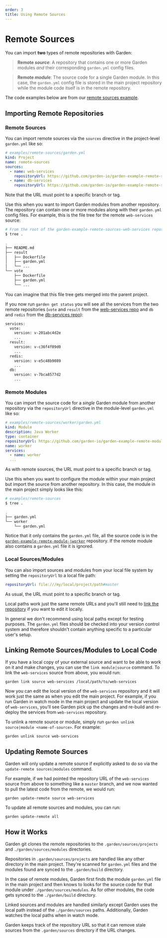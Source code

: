 ```yaml
---
order: 3
title: Using Remote Sources
---
```


# Remote Sources

You can import **two** types of remote repositories with Garden:

> **Remote _source_**: A repository that contains one or more Garden modules _and_ their corresponding `garden.yml` config files.

> **Remote _module_**: The source code for a single Garden module. In this case, the `garden.yml` config file is stored in the main project repository while the module code itself is in the remote repository.

The code examples below are from our [remote sources example](https://github.com/garden-io/garden/tree/0.12.36/examples/remote-sources).

## Importing Remote Repositories

### Remote Sources

You can import remote sources via the `sources` directive in the project-level `garden.yml` like so:

```yaml
# examples/remote-sources/garden.yml
kind: Project
name: remote-sources
sources:
  - name: web-services
    repositoryUrl: https://github.com/garden-io/garden-example-remote-sources-web-services.git#v0.1.0
  - name: db-services
    repositoryUrl: https://github.com/garden-io/garden-example-remote-sources-db-services.git#v0.1.0
```

Note that the URL must point to a specific branch or tag.

Use this when you want to import Garden modules from another repository. The repository can contain one or more modules along with their `garden.yml` config files. For example, this is the file tree for the remote `web-services` source:

```sh
# From the root of the garden-example-remote-sources-web-services repository
$ tree .

.
├── README.md
├── result
│   ├── Dockerfile
│   ├── garden.yml
│   └── ...
└── vote
    ├── Dockerfile
    ├── garden.yml
    └── ...
```

You can imagine that this file tree gets merged into the parent project.

If you now run `garden get status` you will see all the services from the two remote repositories (`vote` and `result` from the [web-services repo](https://github.com/garden-io/garden-example-remote-sources-web-services) and `db` and `redis` from the [db-services repo](https://github.com/garden-io/garden-example-remote-sources-db-services)):

```sh
services:
  vote:
    version: v-201abc4d2e
    ...
  result:
    version: v-c36f4f09d0
    ...
  redis:
    version: v-e5c48b9089
    ...
  db:
    version: v-7bca8577d2
    ...
```

### Remote Modules

You can import the source code for a _single_ Garden module from another repository via the `repositoryUrl` directive in the module-level `garden.yml` like so:

```yaml
# examples/remote-sources/worker/garden.yml
kind: Module
description: Java Worker
type: container
repositoryUrl: https://github.com/garden-io/garden-example-remote-module-jworker.git#v0.1.0
name: worker
services:
  - name: worker
  ...
```

As with remote sources, the URL must point to a specific branch or tag.

Use this when you want to configure the module within your main project but import the source from another repository. In this case, the module in the main project simply looks like this:

```sh
# examples/remote-sources
$ tree .

.
├── garden.yml
└── worker
    └── garden.yml
```

Notice that it only contains the `garden.yml` file, all the source code is in the [`garden-example-remote-module-jworker`](https://github.com/garden-io/garden-example-remote-module-jworker/) repository. If the remote module also contains a `garden.yml` file it is ignored.

### Local Sources/Modules

You can also import sources and modules from your local file system by setting the `repositoryUrl` to a local file path:

```yaml
repositoryUrl: file:///my/local/project/path#master
```

As usual, the URL must point to a specific branch or tag.

Local paths work just the same remote URLs and you'll still need to [link the repository](#linking-remote-sourcesmodules-to-local-code) if you want to edit it locally.

In general we don't recommend using local paths except for testing purposes. The `garden.yml` files should be checked into your version control system and therefore shouldn't contain anything specific to a particular user's setup.

## Linking Remote Sources/Modules to Local Code

If you have a local copy of your external source and want to be able to work on it and make changes, you can use the `link module|source` command. To link the `web-services` source from above, you would run:

```console
garden link source web-services /local/path/to/web-services
```

Now you can edit the local version of the `web-services` repository and it will work just the same as when you edit the main project. For example, if you run Garden in watch mode in the main project and update the local version of `web-services`, you'll see Garden pick up the changes and re-build and re-deploy the services from `web-services` repository.

To unlink a remote source or module, simply run `garden unlink source|module <name-of-source>`. For example:

```console
garden unlink source web-services
```

## Updating Remote Sources

Garden will only update a remote source if explicitly asked to do so via the `update-remote sources|modules` command.

For example, if we had pointed the repository URL of the `web-services` source from above to something like a `master` branch, and we now wanted to pull the latest code from the remote, we would run:

```console
garden update-remote source web-services
```

To update all remote sources and modules, you can run:

```console
garden update-remote all
```

## How it Works

Garden git clones the remote repositories to the `.garden/sources/projects` and `./garden/sources/modules` directories.

Repositories in `.garden/sources/projects` are handled like any other directory in the main project. They're scanned for `garden.yml` files and the modules found are synced to the `.garden/build` directory.

In the case of remote modules, Garden first finds the module `garden.yml` file in the main project and then knows to looks for the source code for that module under `./garden/sources/modules`. As for other modules, the code gets synced to the `./garden/build` directory.

Linked sources and modules are handled similarly except Garden uses the local path instead of the `./garden/sources` paths. Additionally, Garden watches the local paths when in watch mode.

Garden keeps track of the repository URL so that it can remove stale sources from the `.garden/sources` directory if the URL changes.
